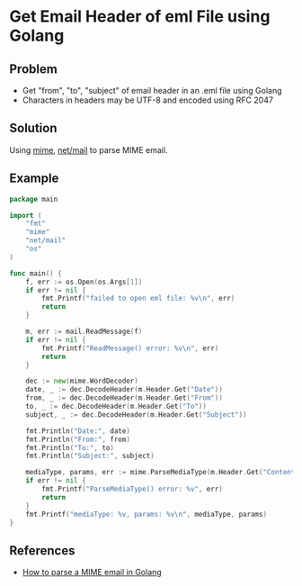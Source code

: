 # Get Email Header of eml File using Golang

## Problem
* Get "from", "to", "subject" of email header in an .eml file using Golang
* Characters in headers may be UTF-8 and encoded using RFC 2047

## Solution
Using [mime](https://pkg.go.dev/mime), [net/mail](https://pkg.go.dev/net/mail) to parse MIME email.

## Example
```go
package main

import (
	"fmt"
	"mime"
	"net/mail"
	"os"
)

func main() {
	f, err := os.Open(os.Args[1])
	if err != nil {
		fmt.Printf("failed to open eml file: %v\n", err)
		return
	}

	m, err := mail.ReadMessage(f)
	if err != nil {
		fmt.Printf("ReadMessage() error: %v\n", err)
		return
	}

	dec := new(mime.WordDecoder)
	date, _ := dec.DecodeHeader(m.Header.Get("Date"))
	from, _ := dec.DecodeHeader(m.Header.Get("From"))
	to, _ := dec.DecodeHeader(m.Header.Get("To"))
	subject, _ := dec.DecodeHeader(m.Header.Get("Subject"))

	fmt.Println("Date:", date)
	fmt.Println("From:", from)
	fmt.Println("To:", to)
	fmt.Println("Subject:", subject)

	mediaType, params, err := mime.ParseMediaType(m.Header.Get("Content-Type"))
	if err != nil {
		fmt.Printf("ParseMediaType() error: %v", err)
		return
	}
	fmt.Printf("mediaType: %v, params: %v\n", mediaType, params)
}
```

## References
* [How to parse a MIME email in Golang](https://github.com/kirabou/parseMIMEemail.go)
